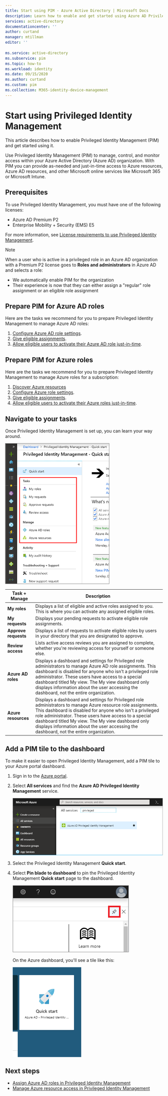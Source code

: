 ```yaml
---
title: Start using PIM - Azure Active Directory | Microsoft Docs
description: Learn how to enable and get started using Azure AD Privileged Identity Management (PIM) in the Azure portal.
services: active-directory
documentationcenter: ''
author: curtand
manager: mtillman
editor: ''

ms.service: active-directory
ms.subservice: pim
ms.topic: how-to
ms.workload: identity
ms.date: 09/15/2020
ms.author: curtand
ms.custom: pim  
ms.collection: M365-identity-device-management
---
```

# Start using Privileged Identity Management

This article describes how to enable Privileged Identity Management (PIM) and get started using it.

Use Privileged Identity Management (PIM) to manage, control, and monitor access within your Azure Active Directory (Azure AD) organization. With PIM you can provide as-needed and just-in-time access to Azure resources, Azure AD resources, and other Microsoft online services like Microsoft 365 or Microsoft Intune.

## Prerequisites

To use Privileged Identity Management, you must have one of the following licenses:

- Azure AD Premium P2
- Enterprise Mobility + Security (EMS) E5

For more information, see [License requirements to use Privileged Identity Management](subscription-requirements.md).

> [!Note]
> When a user who is active in a privileged role in an Azure AD organization with a Premium P2 license goes to **Roles and administrators** in Azure AD and selects a role:
>
> - We automatically enable PIM for the organization
> - Their experience is now that they can either assign a "regular" role assignment or an eligible role assignment

## Prepare PIM for Azure AD roles

Here are the tasks we recommend for you to prepare Privileged Identity Management to manage Azure AD roles:

1. [Configure Azure AD role settings](pim-how-to-change-default-settings.md).
1. [Give eligible assignments](pim-how-to-add-role-to-user.md).
1. [Allow eligible users to activate their Azure AD role just-in-time](pim-how-to-activate-role.md).

## Prepare PIM for Azure roles

Here are the tasks we recommend for you to prepare Privileged Identity Management to manage Azure roles for a subscription:

1. [Discover Azure resources](pim-resource-roles-discover-resources.md)
1. [Configure Azure role settings](pim-resource-roles-configure-role-settings.md).
1. [Give eligible assignments](pim-resource-roles-assign-roles.md).
1. [Allow eligible users to activate their Azure roles just-in-time](pim-resource-roles-activate-your-roles.md).

## Navigate to your tasks

Once Privileged Identity Management is set up, you can learn your way around.

![Navigation window in Privileged Identity Management showing Tasks and Manage options](./media/pim-getting-started/pim-quickstart-tasks.png)

| Task + Manage | Description |
| --- | --- |
| **My roles**  | Displays a list of eligible and active roles assigned to you. This is where you can activate any assigned eligible roles. |
| **My requests** | Displays your pending requests to activate eligible role assignments. |
| **Approve requests** | Displays a list of requests to activate eligible roles by users in your directory that you are designated to approve. |
| **Review access** | Lists active access reviews you are assigned to complete, whether you're reviewing access for yourself or someone else. |
| **Azure AD roles** | Displays a dashboard and settings for Privileged role administrators to manage Azure AD role assignments. This dashboard is disabled for anyone who isn't a privileged role administrator. These users have access to a special dashboard titled My view. The My view dashboard only displays information about the user accessing the dashboard, not the entire organization. |
| **Azure resources** | Displays a dashboard and settings for Privileged role administrators to manage Azure resource role assignments. This dashboard is disabled for anyone who isn't a privileged role administrator. These users have access to a special dashboard titled My view. The My view dashboard only displays information about the user accessing the dashboard, not the entire organization. |

## Add a PIM tile to the dashboard

To make it easier to open Privileged Identity Management, add a PIM tile to your Azure portal dashboard.

1. Sign in to the [Azure portal](https://portal.azure.com/).

1. Select **All services** and find the **Azure AD Privileged Identity Management** service.

    ![Azure AD Privileged Identity Management in All services](./media/pim-getting-started/pim-all-services-find.png)

1. Select the Privileged Identity Management **Quick start**.

1. Select **Pin blade to dashboard** to pin the Privileged Identity Management **Quick start** page to the dashboard.

    ![Pushpin icon to pin Privileged Identity Management page to dashboard](./media/pim-getting-started/pim-quickstart-pin-to-dashboard.png)

    On the Azure dashboard, you'll see a tile like this:

    ![Privileged Identity Management Quick start tile on dashboard](./media/pim-getting-started/pim-quickstart-dashboard-tile.png)

## Next steps

- [Assign Azure AD roles in Privileged Identity Management](pim-how-to-add-role-to-user.md)
- [Manage Azure resource access in Privileged Identity Management](pim-resource-roles-discover-resources.md)
